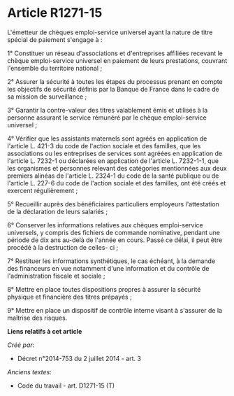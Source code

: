 # Article R1271-15

L'émetteur de chèques emploi-service universel ayant la nature de titre spécial de paiement s'engage à : 

1° Constituer un réseau d'associations et d'entreprises affiliées recevant le chèque emploi-service universel en paiement de
leurs prestations, couvrant l'ensemble du territoire national ; 

2° Assurer la sécurité à toutes les étapes du processus prenant en compte les objectifs de sécurité définis par la Banque de
France dans le cadre de sa mission de surveillance ; 

3° Garantir la contre-valeur des titres valablement émis et utilisés à la personne assurant le service rémunéré par le chèque
emploi-service universel ; 

4° Vérifier que les assistants maternels sont agréés en application de l'article L. 421-3 du code de l'action sociale et des
familles, que les associations ou les entreprises de services sont agréées en application        de l'article L. 7232-1 ou
déclarées en application de l'article L. 7232-1-1, que les organismes et personnes relevant des catégories mentionnées aux
deux premiers alinéas de l'article L. 2324-1 du code de la santé publique ou de l'article L. 227-6 du code de l'action
sociale et des familles, ont été créés et exercent régulièrement ; 

5° Recueillir auprès des bénéficiaires particuliers employeurs l'attestation de la déclaration de leurs salariés ; 

6° Conserver les informations relatives aux chèques emploi-service universels, y compris des fichiers de commande nominative,
pendant une période de dix ans au-delà de l'année en cours. Passé ce délai, il peut être procédé à la destruction de celles-
ci ; 

7° Restituer les informations synthétiques, le cas échéant, à la demande des financeurs en vue notamment d'une information et
du contrôle de l'administration fiscale et sociale ; 

8° Mettre en place toutes dispositions propres à assurer la sécurité physique et financière des titres prépayés ; 

9° Mettre en place un dispositif de contrôle interne visant à s'assurer de la maîtrise des risques.

**Liens relatifs à cet article**

_Créé par_:

  - Décret n°2014-753 du 2 juillet 2014 - art. 3

_Anciens textes_:

  - Code du travail - art. D1271-15 (T)
